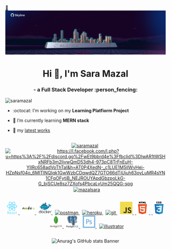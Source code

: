  
 [:compass:](https://skyline.github.com/saramazal/2021)
 ![saramazal Banner](/skyline2021.png)
 
<h1 align="center">Hi 👋, I'm Sara Mazal</h1>
<h3 align="center">- a Full Stack Developer :person_fencing:</h3>

<p align="left"> <img src="https://komarev.com/ghpvc/?username=saramazal&label=Profile%20views&color=0e75b6&style=flat" alt="saramazal" /> </p>

- :octocat: I’m working on my **Learning Platfiorm Project**

- :space_invader: I’m currently learning **MERN stack**

- :purple_heart: 
 my <a href="delete my project">latest works</a>


<h2></h2>
<p align="center">
<a href="https://codepen.io/saramazal" target="blank" rel="noopener noreferrer"><img align="center" src="https://raw.githubusercontent.com/rahuldkjain/github-profile-readme-generator/master/src/images/icons/Social/codepen.svg" alt="saramazal" height="30" width="40" /></a>&nbsp;  <a href="https://discord.gg/QDRaGqx5Uv" target="blank" rel="noopener noreferrer" ><img align="center" src="https://raw.githubusercontent.com/rahuldkjain/github-profile-readme-generator/master/src/images/icons/Social/discord.svg" alt="https://l.facebook.com/l.php?u=https%3A%2F%2Fdiscord.gg%2FwEt9bbrd4e%3Ffbclid%3DIwAR1tWSHxNRFb3m2IjvwQmD53dh4-973pC8TrFnEuH-YIIRc658adVoThTaI&h=AT0P4XedN-_c1LUE1M5IlWvHei-HZpNsf04o_6MITINQIqk1GwWzbCDqwdQZ7GTO66dTiUiuh63oyLuMR4sYN1CFqOFytiB_NEJROUYApdGbzpoLkG-G_bjSCUe8sz7ZXofs4PbcaLyUm25QQG-spg" height="30" width="40" /></a> &nbsp;  <a href="https://www.hackerrank.com/mazalsara" target="blank" rel="noopener noreferrer" ><img align="center" src="https://raw.githubusercontent.com/rahuldkjain/github-profile-readme-generator/master/src/images/icons/Social/hackerrank.svg" alt="mazalsara" height="30" width="40" /></a>
</p>

<h2 align="left"></h2>
<p align="center"> 
<a href="https://reactjs.org/" target="_blank" rel="noreferrer"> <img src="https://raw.githubusercontent.com/devicons/devicon/master/icons/react/react-original-wordmark.svg" alt="react" width="40" height="40"/> </a> &nbsp; <a href="https://nodejs.org" target="_blank" rel="noreferrer"> <img src="https://raw.githubusercontent.com/devicons/devicon/master/icons/nodejs/nodejs-original-wordmark.svg" alt="nodejs" width="40" height="40"/> </a> &nbsp; <a href="https://www.docker.com/" target="_blank" rel="noreferrer"> <img src="https://raw.githubusercontent.com/devicons/devicon/master/icons/docker/docker-original-wordmark.svg" alt="docker" width="40" height="40"/> </a> &nbsp; <a href="https://postman.com" target="_blank" rel="noreferrer"> <img src="https://www.vectorlogo.zone/logos/getpostman/getpostman-icon.svg" alt="postman" width="40" height="40"/> </a> &nbsp; <a href="https://heroku.com" target="_blank" rel="noreferrer"> <img src="https://www.vectorlogo.zone/logos/heroku/heroku-icon.svg" alt="heroku" width="40" height="40"/> </a>&nbsp; <a href="https://git-scm.com/" target="_blank" rel="noreferrer"> <img src="https://www.vectorlogo.zone/logos/git-scm/git-scm-icon.svg" alt="git" width="40" height="40"/> </a> &nbsp; <a href="https://developer.mozilla.org/en-US/docs/Web/JavaScript" target="_blank" rel="noreferrer"> <img src="https://raw.githubusercontent.com/devicons/devicon/master/icons/javascript/javascript-original.svg" alt="javascript" width="40" height="40"/> </a> &nbsp;<a href="https://www.w3.org/html/" target="_blank" rel="noreferrer"> <img src="https://raw.githubusercontent.com/devicons/devicon/master/icons/html5/html5-original-wordmark.svg" alt="html5" width="40" height="40"/> </a> &nbsp;<a href="https://www.w3schools.com/css/" target="_blank" rel="noreferrer"> <img src="https://raw.githubusercontent.com/devicons/devicon/master/icons/css3/css3-original-wordmark.svg" alt="css3" width="40" height="40"/> </a> &nbsp; <a href="https://www.mongodb.com/" target="_blank" rel="noreferrer"> <img src="https://raw.githubusercontent.com/devicons/devicon/master/icons/mongodb/mongodb-original-wordmark.svg" alt="mongodb" width="40" height="40"/> </a>&nbsp;  <a href="https://www.postgresql.org" target="_blank" rel="noreferrer"> <img src="https://raw.githubusercontent.com/devicons/devicon/master/icons/postgresql/postgresql-original-wordmark.svg" alt="postgresql" width="40" height="40"/> </a> &nbsp; <a href="https://www.photoshop.com/en" target="_blank" rel="noreferrer"> <img src="https://raw.githubusercontent.com/devicons/devicon/master/icons/photoshop/photoshop-line.svg" alt="photoshop" width="40" height="40"/> </a> &nbsp; 
 <a href="https://www.adobe.com/in/products/illustrator.html" target="_blank" rel="noreferrer"> <img src="https://www.vectorlogo.zone/logos/adobe_illustrator/adobe_illustrator-icon.svg" alt="illustrator" width="40" height="40"/> </a>
 </p>
 
 
<h2 align="left"></h2>



   <div align="center"> 

![Anurag's GitHub stats Banner](https://github-readme-stats.vercel.app/api?username=saramazal&theme=tokyonight&show_icons=true)
 
 </div>



                 
                  
                 

